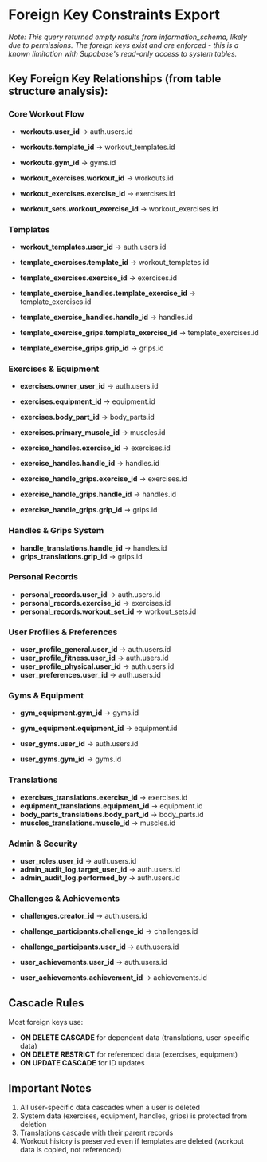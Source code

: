# Foreign Key Constraints Export

*Note: This query returned empty results from information_schema, likely due to permissions. The foreign keys exist and are enforced - this is a known limitation with Supabase's read-only access to system tables.*

## Key Foreign Key Relationships (from table structure analysis):

### Core Workout Flow
- **workouts.user_id** → auth.users.id
- **workouts.template_id** → workout_templates.id
- **workouts.gym_id** → gyms.id

- **workout_exercises.workout_id** → workouts.id
- **workout_exercises.exercise_id** → exercises.id

- **workout_sets.workout_exercise_id** → workout_exercises.id

### Templates
- **workout_templates.user_id** → auth.users.id

- **template_exercises.template_id** → workout_templates.id
- **template_exercises.exercise_id** → exercises.id

- **template_exercise_handles.template_exercise_id** → template_exercises.id
- **template_exercise_handles.handle_id** → handles.id

- **template_exercise_grips.template_exercise_id** → template_exercises.id
- **template_exercise_grips.grip_id** → grips.id

### Exercises & Equipment
- **exercises.owner_user_id** → auth.users.id
- **exercises.equipment_id** → equipment.id
- **exercises.body_part_id** → body_parts.id
- **exercises.primary_muscle_id** → muscles.id

- **exercise_handles.exercise_id** → exercises.id
- **exercise_handles.handle_id** → handles.id

- **exercise_handle_grips.exercise_id** → exercises.id
- **exercise_handle_grips.handle_id** → handles.id
- **exercise_handle_grips.grip_id** → grips.id

### Handles & Grips System
- **handle_translations.handle_id** → handles.id
- **grips_translations.grip_id** → grips.id

### Personal Records
- **personal_records.user_id** → auth.users.id
- **personal_records.exercise_id** → exercises.id
- **personal_records.workout_set_id** → workout_sets.id

### User Profiles & Preferences
- **user_profile_general.user_id** → auth.users.id
- **user_profile_fitness.user_id** → auth.users.id
- **user_profile_physical.user_id** → auth.users.id
- **user_preferences.user_id** → auth.users.id

### Gyms & Equipment
- **gym_equipment.gym_id** → gyms.id
- **gym_equipment.equipment_id** → equipment.id

- **user_gyms.user_id** → auth.users.id
- **user_gyms.gym_id** → gyms.id

### Translations
- **exercises_translations.exercise_id** → exercises.id
- **equipment_translations.equipment_id** → equipment.id
- **body_parts_translations.body_part_id** → body_parts.id
- **muscles_translations.muscle_id** → muscles.id

### Admin & Security
- **user_roles.user_id** → auth.users.id
- **admin_audit_log.target_user_id** → auth.users.id
- **admin_audit_log.performed_by** → auth.users.id

### Challenges & Achievements
- **challenges.creator_id** → auth.users.id
- **challenge_participants.challenge_id** → challenges.id
- **challenge_participants.user_id** → auth.users.id

- **user_achievements.user_id** → auth.users.id
- **user_achievements.achievement_id** → achievements.id

## Cascade Rules
Most foreign keys use:
- **ON DELETE CASCADE** for dependent data (translations, user-specific data)
- **ON DELETE RESTRICT** for referenced data (exercises, equipment)
- **ON UPDATE CASCADE** for ID updates

## Important Notes
1. All user-specific data cascades when a user is deleted
2. System data (exercises, equipment, handles, grips) is protected from deletion
3. Translations cascade with their parent records
4. Workout history is preserved even if templates are deleted (workout data is copied, not referenced)